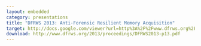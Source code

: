 ```yaml
---
layout: embedded
category: presentations
title: "DFRWS 2013: Anti-Forensic Resilient Memory Acquisition"
target: http://docs.google.com/viewer?url=http%3A%2F%2Fwww.dfrws.org%2F2013%2Fproceedings%2FDFRWS2013-p13.pdf&embedded=true
download: http://www.dfrws.org/2013/proceedings/DFRWS2013-p13.pdf
---
```


